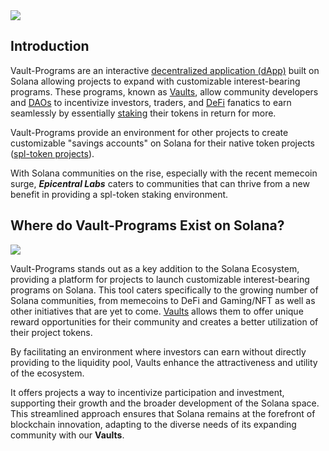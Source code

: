 <img src="/Vault-Programs-Banner.png">

## Introduction 

Vault-Programs are an interactive [decentralized application (dApp)](/terminology#decentralized-application-dapp) built on Solana allowing projects to expand with customizable interest-bearing programs. These programs, known as [Vaults](/terminology#vault), allow community developers and [DAOs](/terminology#decentralized-autonomous-organization-dao) to incentivize investors, traders, and [DeFi](/terminology#decentralized-finance-defi) fanatics to earn seamlessly by essentially [staking](/terminology#staking) their tokens in return for more.

Vault-Programs provide an environment for other projects to create customizable "savings accounts" on Solana for their native token projects ([spl-token projects](/terminology#spl-token)).

With Solana communities on the rise, especially with the recent memecoin surge, ***Epicentral Labs*** caters to communities that can thrive from a new benefit in providing a spl-token staking environment.


## Where do Vault-Programs Exist on Solana?

<img src="/SolanaEco-June30-2024.jpg">

Vault-Programs stands out as a key addition to the Solana Ecosystem, providing a platform for projects to launch customizable interest-bearing programs on Solana. This tool caters specifically to the growing number of Solana communities, from memecoins to DeFi and Gaming/NFT as well as other initiatives that are yet to come. [Vaults](/terminology#vault) allows them to offer unique reward opportunities for their community and creates a better utilization of their project tokens. 

By facilitating an environment where investors can earn without directly providing to the liquidity pool, Vaults enhance the attractiveness and utility of the ecosystem.

It offers projects a way to incentivize participation and investment, supporting their growth and the broader development of the Solana space. This streamlined approach ensures that Solana remains at the forefront of blockchain innovation, adapting to the diverse needs of its expanding community with our **Vaults**.